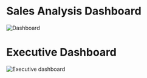 # Sales Analysis Dashboard
![Dashboard](https://github.com/user-attachments/assets/bc9e7a51-9a71-4e29-a945-fe27a11dc3b2)

# Executive Dashboard
![Executive dashboard](https://github.com/user-attachments/assets/27135aa8-276f-4bde-a0e1-84c4ef211d0a)
